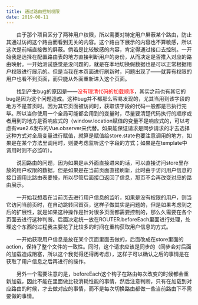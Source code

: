 ```yaml
---
title: 通过路由控制权限
date: 2019-08-11 
---
```


 &emsp;&emsp;由于那个项目区分了两种用户权限，所以需要对特定用户屏蔽某个路由，防止其通过访问这个路由而看到无关的内容。这个路由下展示的内容也不算敏感，所以这次是前端直接做的屏蔽。倘若是比较敏感的内容，肯定得通过接口去控制。一开始我是选择在配置路由表的地方直接判断用户的身份，从而决定是否推入对应的路由映射。一开始测试感觉是没问题的，就是在本地切换假数据也是可以正常根据用户权限进行展示的。但是当我在本页面进行刷新时，问题出现了——就算有权限的用户也看不到页面，而只能从外面重新进入这个页面。

&emsp;&emsp;找到产生bug的原因是——<font color=red>没有理清代码的加载顺序</font>，其实之前也有其它的bug是因为这个问题造成。这种bug并不都那么容易发现的，尤其当用到该字段的地方不是首页时。因为其它页面被访问时，获取该字段的代码一般都是已执行完毕。所以当你使用一个全局可能都会用到的变量时，尽量要清楚代码执行的顺序或者用到的地方是否响应式的（window.location赋值的变量不是响应式的，可以考虑有vue2.6发布的Vue.observer来代替。如果能保证请求是同步请求的才去选择这种方式对全局变量进行赋值，就算是赋值给store.state也要注意调用的地方，如果是在某个方法里调用时，则要考虑监听这个字段的方式；如果是在template中调用时则不必监听）。

&emsp;&emsp;说回路由的问题，因为如果是从外面直接进来的话，可以直接访问store里存放的用户权限的数据，但是如果是在当前页面直接刷新，此时由于访问用户信息的接口调用比路由表要慢，所以尽管后面接口返回了信息，那页不会再改变对应的路由展示。

&emsp;&emsp;一开始我想着在当前页去进行用户信息的监听，如果是没有权限的用户，则当它访问当前页时，在自动跳转回首页，这样子做其实是问题的，但是如果考虑到之后的扩展性，就是如果这种操作是针对很多页面都需要控制的，那么久需要在各个页面去进行这种判断。后面决定统一放在ROUTER.beforeEach里面进行处理，处理这个东西的过程我主要花了比较多的时间在重构获取用户信息的方式。

&emsp;&emsp;一开始获取用户信息是放在某个页面里面去做的，后面改成在store里面的action，保持了整个文件的一致性。同时，这个请求应该是同步的（同步会对后面的加载造成阻塞，所以这个我觉得还得再考虑），这样子可以确认之后的事情是在获取了用户信息之后再进行的操作。

&emsp;&emsp;另外一个需要注意的是，beforeEach这个钩子在路由每次改变的时候都会重新加载，因此不能在里面做比较消耗性能的事情，然后注意判断，只有在加载到对应路由的时候，才去做对应的事情，而不是每次切换路由都做一些当前路由下不需要做的事情。